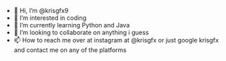 - 👋 Hi, I’m @krisgfx9
- 👀 I’m interested in coding 
- 🌱 I’m currently learning Python and Java
- 💞️ I’m looking to collaborate on anything i guess
- 📫 How to reach me over at instagram at @krisgfx or just google krisgfx and contact me on any of the platforms

<!---
krisgfx9/krisgfx9 is a ✨ special ✨ repository because its `README.md` (this file) appears on your GitHub profile.
You can click the Preview link to take a look at your changes.
--->
